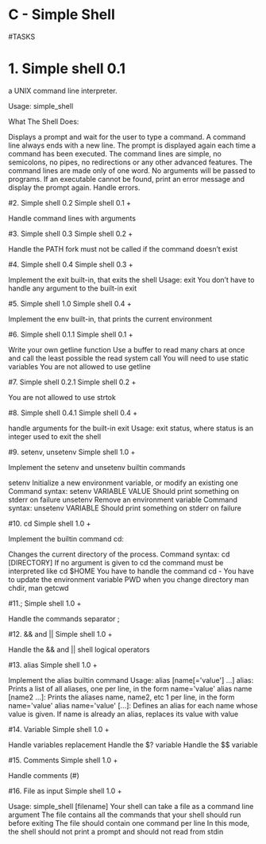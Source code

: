 # C - Simple Shell

#TASKS

# 1. Simple shell 0.1
a UNIX command line interpreter.

Usage: simple_shell

What The Shell Does:

Displays a prompt and wait for the user to type a command. A command line always ends with a new line.
The prompt is displayed again each time a command has been executed.
The command lines are simple, no semicolons, no pipes, no redirections or any other advanced features.
The command lines are made only of one word. No arguments will be passed to programs.
If an executable cannot be found, print an error message and display the prompt again.
Handle errors.

#2. Simple shell 0.2
Simple shell 0.1 +

Handle command lines with arguments

#3. Simple shell 0.3
Simple shell 0.2 +

Handle the PATH
fork must not be called if the command doesn’t exist

#4. Simple shell 0.4
Simple shell 0.3 +

Implement the exit built-in, that exits the shell
Usage: exit
You don’t have to handle any argument to the built-in exit

#5. Simple shell 1.0
Simple shell 0.4 +

Implement the env built-in, that prints the current environment

#6. Simple shell 0.1.1
Simple shell 0.1 +

Write your own getline function
Use a buffer to read many chars at once and call the least possible the read system call
You will need to use static variables
You are not allowed to use getline

#7. Simple shell 0.2.1
Simple shell 0.2 +

You are not allowed to use strtok

#8. Simple shell 0.4.1
Simple shell 0.4 +

handle arguments for the built-in exit
Usage: exit status, where status is an integer used to exit the shell

#9. setenv, unsetenv
Simple shell 1.0 +

Implement the setenv and unsetenv builtin commands

setenv
Initialize a new environment variable, or modify an existing one
Command syntax: setenv VARIABLE VALUE
Should print something on stderr on failure
unsetenv
Remove an environment variable
Command syntax: unsetenv VARIABLE
Should print something on stderr on failure

#10. cd
Simple shell 1.0 +

Implement the builtin command cd:

Changes the current directory of the process.
Command syntax: cd [DIRECTORY]
If no argument is given to cd the command must be interpreted like cd $HOME
You have to handle the command cd -
You have to update the environment variable PWD when you change directory
man chdir, man getcwd

#11.;
Simple shell 1.0 +

Handle the commands separator ;

#12. && and ||
Simple shell 1.0 +

Handle the && and || shell logical operators

#13. alias
Simple shell 1.0 +

Implement the alias builtin command
Usage: alias [name[='value'] ...]
alias: Prints a list of all aliases, one per line, in the form name='value'
alias name [name2 ...]: Prints the aliases name, name2, etc 1 per line, in the form name='value'
alias name='value' [...]: Defines an alias for each name whose value is given. If name is already an alias, replaces its value with value

#14. Variable
Simple shell 1.0 +

Handle variables replacement
Handle the $? variable
Handle the $$ variable

#15. Comments
Simple shell 1.0 +

Handle comments (#)

#16. File as input
Simple shell 1.0 +

Usage: simple_shell [filename]
Your shell can take a file as a command line argument
The file contains all the commands that your shell should run before exiting
The file should contain one command per line
In this mode, the shell should not print a prompt and should not read from stdin
